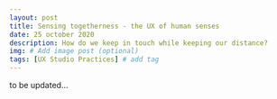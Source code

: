```yaml
---
layout: post
title: Sensing togetherness - the UX of human senses
date: 25 october 2020
description: How do we keep in touch while keeping our distance?
img: # Add image post (optional)
tags: [UX Studio Practices] # add tag
---
```


to be updated...

